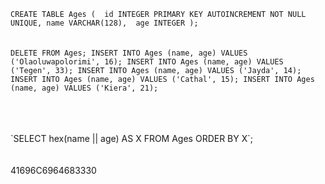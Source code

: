`CREATE TABLE Ages ( 
  id INTEGER PRIMARY KEY AUTOINCREMENT NOT NULL UNIQUE,
  name VARCHAR(128), 
  age INTEGER
);`
<br>
<br>
<br>
`DELETE FROM Ages;
INSERT INTO Ages (name, age) VALUES ('Olaoluwapolorimi', 16);
INSERT INTO Ages (name, age) VALUES ('Tegen', 33);
INSERT INTO Ages (name, age) VALUES ('Jayda', 14);
INSERT INTO Ages (name, age) VALUES ('Cathal', 15);
INSERT INTO Ages (name, age) VALUES ('Kiera', 21);`

<br>
<br>
<br>
`SELECT hex(name || age) AS X FROM Ages ORDER BY X`;

<br>
<br>
<br>
41696C6964683330
